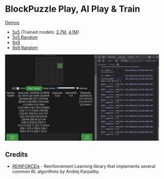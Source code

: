 # BlockPuzzle Play, AI Play & Train

[Demos](https://kviksna.github.io/BlockPuzzle-AI-Play/)
* [5x5](bp5_20241220_5streak.html) (Trained models: [3.7M](bp5_games_3.7M_lines72.json.txt), [4.1M](bp5_games_4.1M_lines73.json.txt))
* [5x5 Random](bp5_20241218_5streak_rnd.html)
* [9x9](bp9_b4_20241220.html)
* [9x9 Random](bp9_b4_20241220_rnd.html)

![5x5 as sample](bp5_20241218_5streak.jpg)


## Credits
- [REINFORCEjs](https://github.com/karpathy/reinforcejs) - Reinforcement Learning library that implements several common RL algorithms by Andrej Karpathy.
